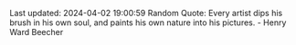 Last updated: 2024-04-02 19:00:59
Random Quote: Every artist dips his brush in his own soul, and paints his own nature into his pictures. - Henry Ward Beecher